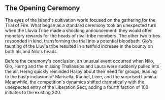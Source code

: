 ## The Opening Ceremony

The eyes of the island's cultivation world focused on the gathering for the Trial of Fire. What began as a standard ceremony took an unexpected turn when the Lluvia Tribe made a shocking announcement: they would offer monetary rewards for the heads of rival tribe members. The other two tribes responded in kind, transforming the trial into a potential bloodbath. Gio's taunting of the Lluvia tribe resulted in a tenfold increase in the bounty on both his and Nilo's heads.

Before the ceremony's conclusion, an unusual event occurred when Nilo, Gio, Herng and the missing Thallassios and Laura were suddenly pulled into the air. Herng quickly reminded Harpy about their need for groups, leading to the hasty inclusion of Marisella, Rachel, Lime, and the surprised Lumina. Meanwhile, the competition's dynamics shifted dramatically with the unexpected entry of the Liberation Sect, adding a fourth faction of 100 initiates to the existing 300.